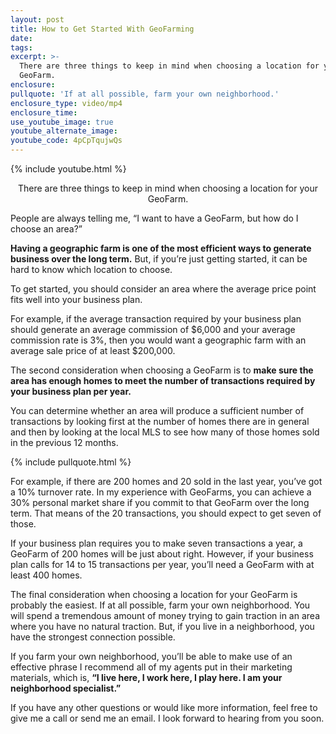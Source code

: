 ```yaml
---
layout: post
title: How to Get Started With GeoFarming
date:
tags:
excerpt: >-
  There are three things to keep in mind when choosing a location for your
  GeoFarm.
enclosure:
pullquote: 'If at all possible, farm your own neighborhood.'
enclosure_type: video/mp4
enclosure_time:
use_youtube_image: true
youtube_alternate_image:
youtube_code: 4pCpTqujwQs
---
```


{% include youtube.html %}

<center>There are three things to keep in mind when choosing a location for your GeoFarm.</center>

People are always telling me, “I want to have a GeoFarm, but how do I choose an area?”

**Having a geographic farm is one of the most efficient ways to generate business over the long term.** But, if you’re just getting started, it can be hard to know which location to choose.

To get started, you should consider an area where the average price point fits well into your business plan.&nbsp;

For example, if the average transaction required by your business plan should generate an average commission of $6,000 and your average commission rate is 3%, then you would want a geographic farm with an average sale price of at least $200,000.

The second consideration when choosing a GeoFarm is to **make sure the area has enough homes to meet the number of transactions required by your business plan per year.&nbsp;**

You can determine whether an area will produce a sufficient number of transactions by looking first at the number of homes there are in general and then by looking at the local MLS to see how many of those homes sold in the previous 12 months.

{% include pullquote.html %}

For example, if there are 200 homes and 20 sold in the last year, you’ve got a 10% turnover rate. In my experience with GeoFarms, you can achieve a 30% personal market share if you commit to that GeoFarm over the long term. That means of the 20 transactions, you should expect to get seven of those.&nbsp;

If your business plan requires you to make seven transactions a year, a GeoFarm of 200 homes will be just about right. However, if your business plan calls for 14 to 15 transactions per year, you’ll need a GeoFarm with at least 400 homes.&nbsp;

The final consideration when choosing a location for your GeoFarm is probably the easiest. If at all possible, farm your own neighborhood. You will spend a tremendous amount of money trying to gain traction in an area where you have no natural traction. But, if you live in a neighborhood, you have the strongest connection possible.

If you farm your own neighborhood, you’ll be able to make use of an effective phrase I recommend all of my agents put in their marketing materials, which is, **“I live here, I work here, I play here. I am your neighborhood specialist.”**

If you have any other questions or would like more information, feel free to give me a call or send me an email. I look forward to hearing from you soon.<br>&nbsp;